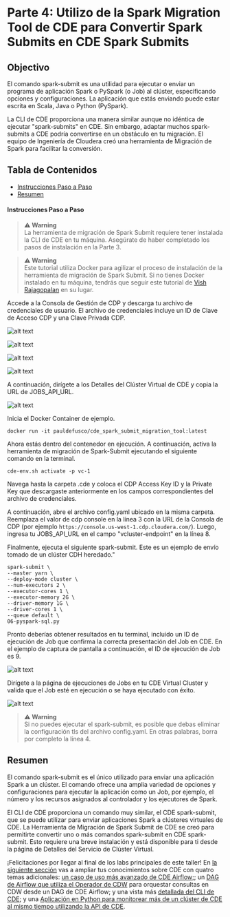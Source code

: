 # Parte 4: Utilizo de la Spark Migration Tool de CDE para Convertir Spark Submits en CDE Spark Submits

## Objectivo

El comando spark-submit es una utilidad para ejecutar o enviar un programa de aplicación Spark o PySpark (o Job) al clúster, especificando opciones y configuraciones. La aplicación que estás enviando puede estar escrita en Scala, Java o Python (PySpark).

La CLI de CDE proporciona una manera similar aunque no idéntica de ejecutar "spark-submits" en CDE. Sin embargo, adaptar muchos spark-submits a CDE podría convertirse en un obstáculo en tu migración. El equipo de Ingeniería de Cloudera creó una herramienta de Migración de Spark para facilitar la conversión.

## Tabla de Contenidos

* [Instrucciones Paso a Paso](https://github.com/pdefusco/CDE119_ACE_WORKSHOP/blob/main/step_by_step_guides/espa%C3%B1ol/parte04_spark_migration_tool.md#instrucciones-paso-a-paso)
* [Resumen](https://github.com/pdefusco/CDE119_ACE_WORKSHOP/blob/main/step_by_step_guides/espa%C3%B1ol/parte04_spark_migration_tool.md#resumen)

#### Instrucciones Paso a Paso

>**⚠ Warning**  
>La herramienta de migración de Spark Submit requiere tener instalada la CLI de CDE en tu máquina. Asegúrate de haber completado los pasos de instalación en la Parte 3.

>**⚠ Warning**  
>Este tutorial utiliza Docker para agilizar el proceso de instalación de la herramienta de migración de Spark Submit. Si no tienes Docker instalado en tu máquina, tendrás que seguir este tutorial de [Vish Rajagopalan](https://github.com/SuperEllipse/cde-spark-submit-migration) en su lugar.

Accede a la Consola de Gestión de CDP y descarga tu archivo de credenciales de usuario. El archivo de credenciales incluye un ID de Clave de Acceso CDP y una Clave Privada CDP.

![alt text](../../img/mgt_console1.png)

![alt text](../../img/mgt_console2.png)

![alt text](../../img/mgt_console3.png)

![alt text](../../img/mgt_console4.png)

A continuación, dirígete a los Detalles del Clúster Virtual de CDE y copia la URL de JOBS_API_URL.

![alt text](../../img/jobsapiurl.png)

Inicia el Docker Container de ejemplo.

```
docker run -it pauldefusco/cde_spark_submit_migration_tool:latest
```

Ahora estás dentro del contenedor en ejecución. A continuación, activa la herramienta de migración de Spark-Submit ejecutando el siguiente comando en la terminal.

```
cde-env.sh activate -p vc-1
```

Navega hasta la carpeta .cde y coloca el CDP Access Key ID y la Private Key que descargaste anteriormente en los campos correspondientes del archivo de credenciales.

A continuación, abre el archivo config.yaml ubicado en la misma carpeta. Reemplaza el valor de cdp console en la línea 3 con la URL de la Consola de CDP (por ejemplo `https://console.us-west-1.cdp.cloudera.com/`).
Luego, ingresa tu JOBS_API_URL en el campo "vcluster-endpoint" en la línea 8.

Finalmente, ejecuta el siguiente spark-submit. Este es un ejemplo de envío tomado de un clúster CDH heredado."

```
spark-submit \
--master yarn \
--deploy-mode cluster \
--num-executors 2 \
--executor-cores 1 \
--executor-memory 2G \
--driver-memory 1G \
--driver-cores 1 \
--queue default \
06-pyspark-sql.py
```

Pronto deberías obtener resultados en tu terminal, incluido un ID de ejecución de Job que confirma la correcta presentación del Job en CDE. En el ejemplo de captura de pantalla a continuación, el ID de ejecución de Job es 9.

![alt text](../../img/job_submit_confirm1.png)

Dirígete a la página de ejecuciones de Jobs en tu CDE Virtual Cluster y valida que el Job esté en ejecución o se haya ejecutado con éxito.

![alt text](../../img/job_submit_confirm3.png)

>**⚠ Warning**  
>Si no puedes ejecutar el spark-submit, es posible que debas eliminar la configuración tls del archivo config.yaml. En otras palabras, borra por completo la línea 4.

## Resumen

El comando spark-submit es el único utilizado para enviar una aplicación Spark a un clúster. El comando ofrece una amplia variedad de opciones y configuraciones para ejecutar la aplicación como un Job, por ejemplo, el número y los recursos asignados al controlador y los ejecutores de Spark.

El CLI de CDE proporciona un comando muy similar, el CDE spark-submit, que se puede utilizar para enviar aplicaciones Spark a clústeres virtuales de CDE. La Herramienta de Migración de Spark Submit de CDE se creó para permitirte convertir uno o más comandos spark-submit en CDE spark-submit. Esto requiere una breve instalación y está disponible para ti desde la página de Detalles del Servicio de Clúster Virtual.

¡Felicitaciones por llegar al final de los labs principales de este taller! En [la siguiente sección](https://github.com/pdefusco/CDE119_ACE_WORKSHOP/blob/main/step_by_step_guides/espanol/parte05_extras.md#parte-5-labs-adicionales) vas a ampliar tus conocimientos sobre CDE con quatro temas adicionales: [un caso de uso más avanzado de CDE Airflow;](https://github.com/pdefusco/CDE119_ACE_WORKSHOP/blob/main/step_by_step_guides/espanol/parte05_extras.md#bonus-lab-1-orquestaci%C3%B3n-de-cde-airflow-en-detalle); un [DAG de Airflow que utiliza el Operador de CDW](https://github.com/pdefusco/CDE119_ACE_WORKSHOP/blob/main/step_by_step_guides/espanol/parte05_extras.md#bonus-lab-2-usando-cde-airflow-con-cdw) para orquestar consultas en CDW desde un DAG de CDE Airflow; y una vista más [detallada del CLI de CDE](https://github.com/pdefusco/CDE119_ACE_WORKSHOP/blob/main/step_by_step_guides/espanol/parte05_extras.md#bonus-lab-3-uso-del-cde-cli-para-optimizar-casos-de-uso-de-producci%C3%B3n-de-cde-en-detalle); y una [Aplicación en Python para monitorear más de un clúster de CDE al mismo tiempo utilizando la API de CDE](https://github.com/pdefusco/CDE119_ACE_WORKSHOP/blob/main/step_by_step_guides/espanol/parte05_extras.md#bonus-lab-4-uso-de-python-con-la-api-de-cde).
